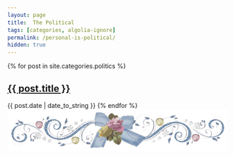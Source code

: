 ```yaml
---
layout: page
title:  The Political
tags: [categories, algolia-ignore]
permalink: /personal-is-political/
hidden: true
---
```


{% for post in site.categories.politics %}
<h2 class="post-title">
	<a href="{{ post.url }}">
		{{ post.title }}
	</a>
</h2>

<span class="post-date">{{ post.date | date_to_string }}</span>
{% endfor %}
<img style="margin: auto;" src="/images/rosedivider.gif">
